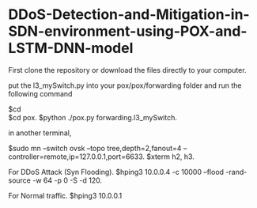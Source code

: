 # DDoS-Detection-and-Mitigation-in-SDN-environment-using-POX-and-LSTM-DNN-model

First clone the repository or download the files directly to your computer.

put the l3_mySwitch.py into your pox/pox/forwarding folder and run the following command

$cd  
$cd pox. 
$python ./pox.py forwarding.l3_mySwitch. 

in another terminal,

$sudo mn –switch ovsk –topo tree,depth=2,fanout=4 –controller=remote,ip=127.0.0.1,port=6633. 
$xterm h2, h3. 


For DDoS Attack (Syn Flooding). 
$hping3 10.0.0.4 -c 10000 –flood -rand-source -w 64 -p 0 -S -d 120. 

For Normal traffic. 
$hping3 10.0.0.1   
